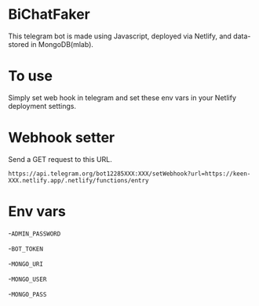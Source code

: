 # BiChatFaker

This telegram bot is made using Javascript, deployed via Netlify, and data-stored in MongoDB(mlab).

# To use
Simply set web hook in telegram and set these env vars in your Netlify deployment settings.

# Webhook setter
Send a GET request to this URL.

`https://api.telegram.org/bot12285XXX:XXX/setWebhook?url=https://keen-XXX.netlify.app/.netlify/functions/entry`

# Env vars

-`ADMIN_PASSWORD`

-`BOT_TOKEN`

-`MONGO_URI`

-`MONGO_USER`

-`MONGO_PASS`

